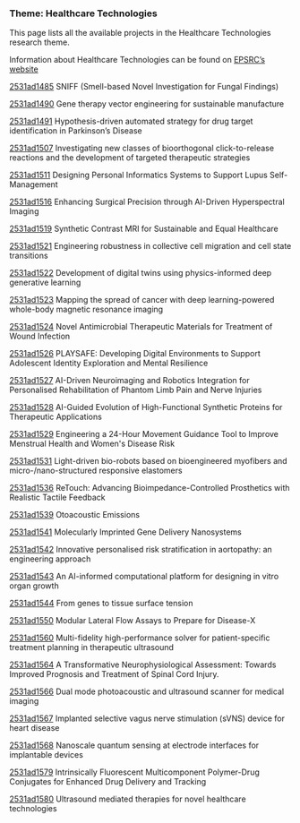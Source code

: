 ### Theme: Healthcare Technologies

This page lists all the available projects in the Healthcare Technologies research theme.

Information about Healthcare Technologies can be found on [EPSRC’s website](https://www.ukri.org/what-we-offer/browse-our-areas-of-investment-and-support/healthcare-technologies-theme/)

[2531ad1485](../projects/2531ad1485.md) SNIFF (Smell-based Novel Investigation for Fungal Findings)

[2531ad1490](../projects/2531ad1490.md) Gene therapy vector engineering for sustainable manufacture

[2531ad1491](../projects/2531ad1491.md) Hypothesis-driven automated strategy for drug target identification in Parkinson’s Disease

[2531ad1507](../projects/2531ad1507.md) Investigating new classes of bioorthogonal click-to-release reactions and the development of targeted therapeutic strategies

[2531ad1511](../projects/2531ad1511.md) Designing Personal Informatics Systems to Support Lupus Self-Management

[2531ad1516](../projects/2531ad1516.md) Enhancing Surgical Precision through AI-Driven Hyperspectral Imaging

[2531ad1519](../projects/2531ad1519.md) Synthetic Contrast MRI for Sustainable and Equal Healthcare

[2531ad1521](../projects/2531ad1521.md) Engineering robustness in collective cell migration and cell state transitions

[2531ad1522](../projects/2531ad1522.md) Development of digital twins using physics-informed deep generative learning

[2531ad1523](../projects/2531ad1523.md) Mapping the spread of cancer with deep learning-powered whole-body magnetic resonance imaging

[2531ad1524](../projects/2531ad1524.md) Novel Antimicrobial Therapeutic Materials for Treatment of Wound Infection

[2531ad1526](../projects/2531ad1526.md) PLAYSAFE: Developing Digital Environments to Support Adolescent Identity Exploration and Mental Resilience

[2531ad1527](../projects/2531ad1527.md) AI-Driven Neuroimaging and Robotics Integration for Personalised Rehabilitation of Phantom Limb Pain and Nerve Injuries

[2531ad1528](../projects/2531ad1528.md) AI-Guided Evolution of High-Functional Synthetic Proteins for Therapeutic Applications

[2531ad1529](../projects/2531ad1529.md) Engineering a 24-Hour Movement Guidance Tool to Improve Menstrual Health and Women's Disease Risk

[2531ad1531](../projects/2531ad1531.md) Light-driven bio-robots based on bioengineered myofibers and micro-/nano-structured responsive elastomers

[2531ad1536](../projects/2531ad1536.md) ReTouch: Advancing Bioimpedance-Controlled Prosthetics with Realistic Tactile Feedback

[2531ad1539](../projects/2531ad1539.md) Otoacoustic Emissions

[2531ad1541](../projects/2531ad1541.md) Molecularly Imprinted Gene Delivery Nanosystems

[2531ad1542](../projects/2531ad1542.md) Innovative personalised risk stratification in aortopathy: an engineering approach

[2531ad1543](../projects/2531ad1543.md) An AI-informed computational platform for designing in vitro organ growth

[2531ad1544](../projects/2531ad1544.md) From genes to tissue surface tension

[2531ad1550](../projects/2531ad1550.md) Modular Lateral Flow Assays to Prepare for Disease-X

[2531ad1560](../projects/2531ad1560.md) Multi-fidelity high-performance solver for patient-specific treatment planning in therapeutic ultrasound

[2531ad1564](../projects/2531ad1564.md) A Transformative Neurophysiological Assessment: Towards Improved Prognosis and Treatment of Spinal Cord Injury.

[2531ad1566](../projects/2531ad1566.md) Dual mode photoacoustic and ultrasound scanner for medical imaging

[2531ad1567](../projects/2531ad1567.md) Implanted selective vagus nerve stimulation (sVNS) device for heart disease

[2531ad1568](../projects/2531ad1568.md) Nanoscale quantum sensing at electrode interfaces for implantable devices

[2531ad1579](../projects/2531ad1579.md) Intrinsically Fluorescent Multicomponent Polymer-Drug Conjugates for Enhanced Drug Delivery and Tracking

[2531ad1580](../projects/2531ad1580.md) Ultrasound mediated therapies for novel healthcare technologies

